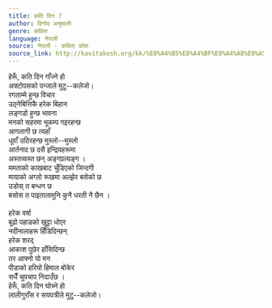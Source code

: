 ```yaml
---
title: कति दिन ?
author: विनोद अश्रुमाली
genre: कविता
language: नेपाली
source: नेपाली - कविता कोश
source_link: http://kavitakosh.org/kk/%E0%A4%B5%E0%A4%BF%E0%A4%A8%E0%A5%8B%E0%A4%A6_%E0%A4%85%E0%A4%B6%E0%A5%8D%E0%A4%B0%E0%A5%81%E0%A4%AE%E0%A4%BE%E0%A4%B2%E0%A5%80
---
```


हेरूँ, कति दिन गाँज्ने हो  
अक्टोपसको पन्जाले मुटु--कलेजो।  
रगताम्मे हुन्छ विचार  
उठ्नेबित्तिकै हरेक बिहान  
लङ्गडो हुन्छ भावना  
मनको सहरमा भूकम्प गइरहन्छ  
आगलागी छ त्यहाँ  
धूवाँ उठिरहन्छ मुस्लो--मुस्लो  
आर्तनाद छ दसै इन्द्रियहरूमा  
अस्तव्यस्त छन् अङ्गप्रत्यङ्ग ।  
ममताको काखबाट चुँडिएको जिन्दगी  
मायाको अग्लो रूखमा अल्झेर बसेको छ  
उडोस् त बन्धन छ  
बसोस त पाइतालामुनि कुनै धरती नै छैन ।  
   
हरेक वर्षा  
बूढो पहाडको खुट्टा धोएर  
नदीनालाहरू हिँडिदिन्छन्  
हरेक शरद्  
आकाश पुछेर हाँसिदिन्छ  
तर आफ्नो यो मन  
पीडाको हरियो हिमाल बोकेर  
सधैँ चुपचाप निदाउँछ ।  
हेरूँ, कति दिन घोच्ने हो  
लालीगुराँस र सयपत्रीले मुटु--कलेजो।
